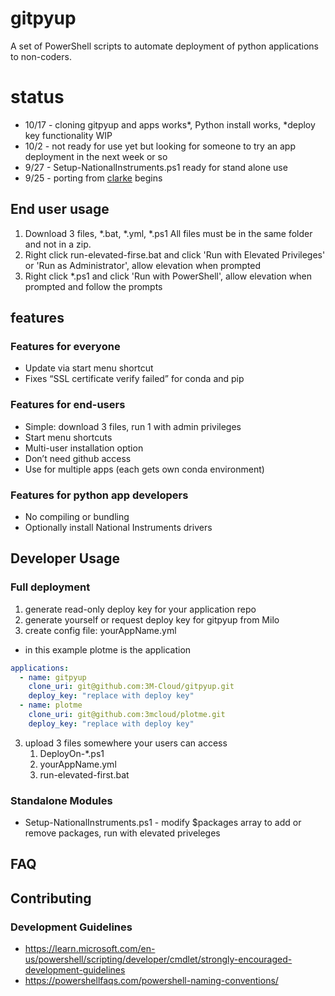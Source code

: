 # gitpyup
A set of PowerShell scripts to automate deployment of python applications to non-coders.

# status
* 10/17 - cloning gitpyup and apps works*, Python install works, *deploy key functionality WIP
* 10/2 - not ready for use yet but looking for someone to try an app deployment in the next week or so
* 9/27 - Setup-NationalInstruments.ps1 ready for stand alone use
* 9/25 - porting from [clarke](https://github.com/3M-Cloud/clarke/tree/main/scripts) begins

## End user usage
1. Download 3 files, *.bat, *.yml, *.ps1 All files must be in the same folder and not in a zip.
1. Right click run-elevated-firse.bat and click 'Run with Elevated Privileges' or 'Run as Administrator', allow elevation when prompted
1. Right click *.ps1 and click 'Run with PowerShell', allow  elevation when prompted and follow the prompts

## features
### Features for everyone
* Update via start menu shortcut
* Fixes “SSL certificate verify failed” for conda and pip

### Features for end-users
* Simple: download 3 files, run 1 with admin privileges 
* Start menu shortcuts
* Multi-user installation option
* Don’t need github access
* Use for multiple apps (each gets own conda environment)

### Features for python app developers
* No compiling or bundling
* Optionally install National Instruments drivers

## Developer Usage

### Full deployment
1. generate read-only deploy key for your application repo
1. generate yourself or request deploy key for gitpyup from Milo
2. create config file: yourAppName.yml

* in this example plotme is the application
```yml
applications:
  - name: gitpyup
    clone_uri: git@github.com:3M-Cloud/gitpyup.git
    deploy_key: "replace with deploy key"
  - name: plotme
    clone_uri: git@github.com:3mcloud/plotme.git
    deploy_key: "replace with deploy key"
```

3. upload 3 files somewhere your users can access
    1. DeployOn-*.ps1
    2. yourAppName.yml
    3. run-elevated-first.bat

### Standalone Modules
* Setup-NationalInstruments.ps1 - modify $packages array to add or remove packages, run with elevated priveleges

## FAQ 


## Contributing

### Development Guidelines
* https://learn.microsoft.com/en-us/powershell/scripting/developer/cmdlet/strongly-encouraged-development-guidelines
* https://powershellfaqs.com/powershell-naming-conventions/


